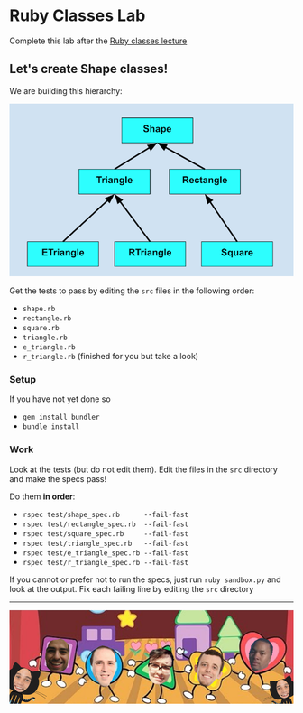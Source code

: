 # Ruby Classes Lab

Complete this lab after the [Ruby classes lecture](https://git.generalassemb.ly/wdi-nyc-octonion/Ruby_OOP)

## Let's create Shape classes!

We are building this hierarchy:

<img src="hierarchy.png" width="600px"/>

Get the tests to pass by editing the `src` files in the following order:

* `shape.rb`
* `rectangle.rb`
* `square.rb`
* `triangle.rb`
* `e_triangle.rb`
* `r_triangle.rb` (finished for you but take a look)

### Setup

If you have not yet done so

* `gem install bundler`
* `bundle install`

### Work

Look at the tests (but do not edit them).  Edit the files in the `src` directory and make the specs pass!

Do them **in order**:

* `rspec test/shape_spec.rb      --fail-fast`
* `rspec test/rectangle_spec.rb  --fail-fast`
* `rspec test/square_spec.rb     --fail-fast`
* `rspec test/triangle_spec.rb   --fail-fast`
* `rspec test/e_triangle_spec.rb --fail-fast`
* `rspec test/r_triangle_spec.rb --fail-fast`

If you cannot or prefer not to run the specs, just run `ruby sandbox.py` and look at the output.  Fix each failing line by editing the `src` directory

---

![friends](friends.png)
